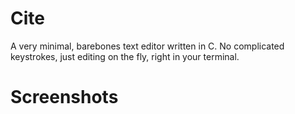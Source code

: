 # Cite
A very minimal, barebones text editor written in C. No complicated keystrokes, just editing on the fly, right in your terminal.

# Screenshots
